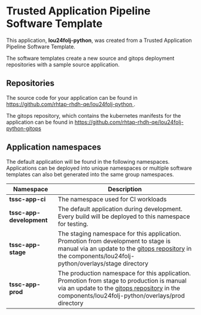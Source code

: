 # Trusted Application Pipeline Software Template

This application, **lou24folj-python**, was created from a Trusted Application Pipeline Software Template.

The software templates create a new source and gitops deployment repositories with a sample source application. 

## Repositories

The source code for your application can be found in [https://github.com/rhtap-rhdh-qe/lou24folj-python ](https://github.com/rhtap-rhdh-qe/lou24folj-python ).
 
The gitops repository, which contains the kubernetes manifests for the application can be found in 
[https://github.com/rhtap-rhdh-qe/lou24folj-python-gitops ](https://github.com/rhtap-rhdh-qe/lou24folj-python-gitops ) 

## Application namespaces 

The default application will be found in the following namespaces. Applications can be deployed into unique namespaces or multiple software templates can also bet generated into the same group namespaces.  

|  Namespace   |  Description   |  
| -------- | -------- |
| **tssc-app-ci** | The namespace used for CI workloads |
| **tssc-app-development** | The default application during development. Every build will be deployed to this namespace for testing. |
| **tssc-app-stage** | The staging namespace for this application. Promotion from development to stage is manual via an update to the [gitops repository](https://github.com/rhtap-rhdh-qe/lou24folj-python-gitops ) in the components/lou24folj-python/overlays/stage directory |
| **tssc-app-prod** | The production namespace for this application. Promotion from stage to production is manual via an update to the [gitops repository](https://github.com/rhtap-rhdh-qe/lou24folj-python-gitops ) in the components/lou24folj-python/overlays/prod directory |